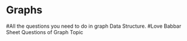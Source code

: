 # Graphs
#All the questions you need to do in graph Data Structure.
#Love Babbar Sheet Questions of Graph Topic
